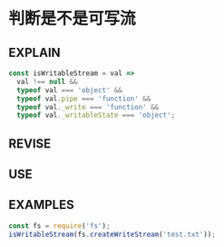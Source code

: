 # 判断是不是可写流

## EXPLAIN
```javascript
const isWritableStream = val =>
  val !== null &&
  typeof val === 'object' &&
  typeof val.pipe === 'function' &&
  typeof val._write === 'function' &&
  typeof val._writableState === 'object';
```
## REVISE

## USE

## EXAMPLES
```javascript
const fs = require('fs');
isWritableStream(fs.createWriteStream('test.txt')); 
```